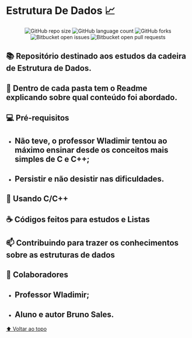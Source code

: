 # Estrutura De Dados 📈

<div align="center">

![GitHub repo size](https://img.shields.io/github/repo-size/brunossales/Estrutura_De_Dados)
![GitHub language count](https://img.shields.io/github/languages/count/brunossales/Estrutura_De_Dados)
![GitHub forks](https://img.shields.io/github/forks/brunossales/Estrutura_De_Dados)
![Bitbucket open issues](https://img.shields.io/bitbucket/issues/brunossales/Estrutura_De_Dados)
![Bitbucket open pull requests](https://img.shields.io/bitbucket/pr-raw/brunossales/Estrutura_De_Dados)

</div>

## 📚 Repositório destinado aos estudos da cadeira de Estrutura de Dados.

## 📁 Dentro de cada pasta tem o Readme explicando sobre qual conteúdo foi abordado.

## 💻 Pré-requisitos

  - ## Não teve, o professor Wladimir tentou ao máximo ensinar desde os conceitos mais simples de C e C++;
  
  - ## Persistir e não desistir nas dificuldades.

## 🚀 Usando C/C++

## ☕ Códigos feitos para estudos e Listas

## 📫 Contribuindo para trazer os conhecimentos sobre as estruturas de dados

## 🤝 Colaboradores

- ## Professor Wladimir; 
  
- ## Aluno e autor Bruno Sales.

[⬆ Voltar ao topo](#estrutura-de-dados-)<br>
